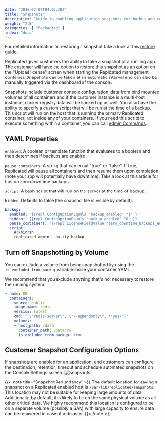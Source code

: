```yaml
---
date: "2016-07-07T04:02:20Z"
title: "Snapshots"
description: "Guide to enabling application snapshots for backup and restore functionality."
weight: "215"
categories: [ "Packaging" ]
index: "docs"
---
```


For detailed information on restoring a snapshot take a look at this [restore guide](/docs/kb/supporting-your-customers/restoring-from-a-snapshot/).

Replicated gives customers the ability to take a snapshot of a running app. The customer will have the option to restore this snapshot as an option on the "Upload license" screen when starting the Replicated management container. Snapshots can be taken at an automatic interval and can also be manually triggered via the dashboard of the console.

Snapshots include customer console configuration, data from bind mounted volumes of all containers and if the customer instance is a multi-host instance, docker registry data will be backed up as well. You also have the ability to specify a custom script that will be run at the time of a backup. This script will run on the host that is running the primary Replicated container, not inside any of your containers. If you need this script to execute something within a container, you can call [Admin Commands](/docs/packaging-an-application/admin-commands/).

## YAML Properties
`enabled`: A boolean or template function that evaluates to a boolean and then determines if backups are enabled.

`pause_containers`: A string that can equal "true" or "false". If true, Replicated will pause all containers and then resume them upon completion (note your app will potentially have downtime). Take a look at this article for tips on zero downtime backups.

`script`: A bash script that will run on the server at the time of backup.

`hidden`: Defaults to false (the snapshot tile is visible by default).

```yaml
backup:
  enabled: '{{repl ConfigOptionEquals "backup_enabled" "1" }}'
  hidden: '{{repl ConfigOptionEquals "backup_enabled" "0" }}'
  pause_containers: '{{repl LicenseFieldValue "zero_downtime_backups_enabled" }}'
  script: |
    #!/bin/sh
    replicated admin --no-tty backup
```

## Turn off Snapshotting by Volume
You can exclude a volume from being snapshotted by using the `is_excluded_from_backup` variable inside your container YAML.

We recommend that you exclude anything that's not necessary to restore the running system.

```yaml
- name: DB
  containers:
  - source: public
    image_name: redis
    version: latest
    cmd: "[\"redis-server\", \"--appendonly\", \"yes\"]"
    volumes:
    - host_path: /data
      container_path: /data:rw
      is_excluded_from_backup: true
```

## Customer Snapshot Configuration Options  
If snapshots are enabled for an application, end customers can configure the destination, retention, timeout and schedule automated snapshots on the Console Settings screen.
![snapshots](/images/post-screens/snapshot-config.png)

{{< note title="Snapshot Redundancy" >}}
The default location for saving a snapshot on a Replicated enabled host is
`/var/lib/replicated/snapshots`.   This location may not be suitable for keeping
large amounts of data.  Additionally, by default, it is likely to be on the same physical volume as all other critical data.  We highly recommend this location is configured to be
on a separate volume (possibly a SAN) with large capacity to ensure data can be
recovered in case of a disaster.
{{< /note >}}
